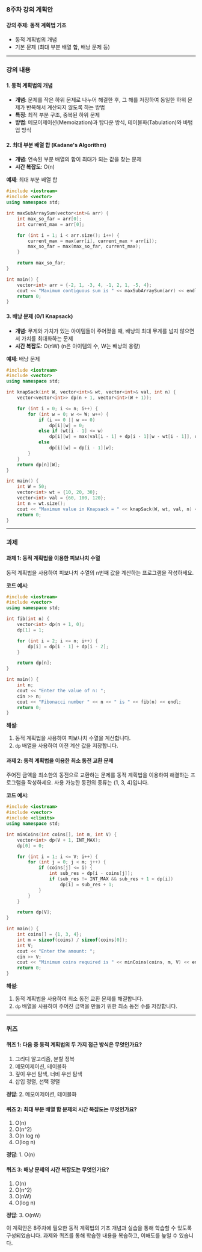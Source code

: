 ### 8주차 강의 계획안

#### 강의 주제: 동적 계획법 기초
- 동적 계획법의 개념
- 기본 문제 (최대 부분 배열 합, 배낭 문제 등)

---

### 강의 내용

#### 1. 동적 계획법의 개념
- **개념**: 문제를 작은 하위 문제로 나누어 해결한 후, 그 해를 저장하여 동일한 하위 문제가 반복해서 계산되지 않도록 하는 방법
- **특징**: 최적 부분 구조, 중복된 하위 문제
- **방법**: 메모이제이션(Memoization)과 탑다운 방식, 테이블화(Tabulation)와 바텀업 방식

#### 2. 최대 부분 배열 합 (Kadane's Algorithm)
- **개념**: 연속된 부분 배열의 합이 최대가 되는 값을 찾는 문제
- **시간 복잡도**: O(n)

**예제**: 최대 부분 배열 합
```cpp
#include <iostream>
#include <vector>
using namespace std;

int maxSubArraySum(vector<int>& arr) {
    int max_so_far = arr[0];
    int current_max = arr[0];

    for (int i = 1; i < arr.size(); i++) {
        current_max = max(arr[i], current_max + arr[i]);
        max_so_far = max(max_so_far, current_max);
    }

    return max_so_far;
}

int main() {
    vector<int> arr = {-2, 1, -3, 4, -1, 2, 1, -5, 4};
    cout << "Maximum contiguous sum is " << maxSubArraySum(arr) << endl;
    return 0;
}
```

#### 3. 배낭 문제 (0/1 Knapsack)
- **개념**: 무게와 가치가 있는 아이템들이 주어졌을 때, 배낭의 최대 무게를 넘지 않으면서 가치를 최대화하는 문제
- **시간 복잡도**: O(nW) (n은 아이템의 수, W는 배낭의 용량)

**예제**: 배낭 문제
```cpp
#include <iostream>
#include <vector>
using namespace std;

int knapSack(int W, vector<int>& wt, vector<int>& val, int n) {
    vector<vector<int>> dp(n + 1, vector<int>(W + 1));

    for (int i = 0; i <= n; i++) {
        for (int w = 0; w <= W; w++) {
            if (i == 0 || w == 0)
                dp[i][w] = 0;
            else if (wt[i - 1] <= w)
                dp[i][w] = max(val[i - 1] + dp[i - 1][w - wt[i - 1]], dp[i - 1][w]);
            else
                dp[i][w] = dp[i - 1][w];
        }
    }
    return dp[n][W];
}

int main() {
    int W = 50;
    vector<int> wt = {10, 20, 30};
    vector<int> val = {60, 100, 120};
    int n = wt.size();
    cout << "Maximum value in Knapsack = " << knapSack(W, wt, val, n) << endl;
    return 0;
}
```

---

### 과제

#### 과제 1: 동적 계획법을 이용한 피보나치 수열
동적 계획법을 사용하여 피보나치 수열의 n번째 값을 계산하는 프로그램을 작성하세요.

**코드 예시**:
```cpp
#include <iostream>
#include <vector>
using namespace std;

int fib(int n) {
    vector<int> dp(n + 1, 0);
    dp[1] = 1;

    for (int i = 2; i <= n; i++) {
        dp[i] = dp[i - 1] + dp[i - 2];
    }

    return dp[n];
}

int main() {
    int n;
    cout << "Enter the value of n: ";
    cin >> n;
    cout << "Fibonacci number " << n << " is " << fib(n) << endl;
    return 0;
}
```

**해설**:
1. 동적 계획법을 사용하여 피보나치 수열을 계산합니다.
2. `dp` 배열을 사용하여 이전 계산 값을 저장합니다.

#### 과제 2: 동적 계획법을 이용한 최소 동전 교환 문제
주어진 금액을 최소한의 동전으로 교환하는 문제를 동적 계획법을 이용하여 해결하는 프로그램을 작성하세요. 사용 가능한 동전의 종류는 {1, 3, 4}입니다.

**코드 예시**:
```cpp
#include <iostream>
#include <vector>
#include <climits>
using namespace std;

int minCoins(int coins[], int m, int V) {
    vector<int> dp(V + 1, INT_MAX);
    dp[0] = 0;

    for (int i = 1; i <= V; i++) {
        for (int j = 0; j < m; j++) {
            if (coins[j] <= i) {
                int sub_res = dp[i - coins[j]];
                if (sub_res != INT_MAX && sub_res + 1 < dp[i])
                    dp[i] = sub_res + 1;
            }
        }
    }

    return dp[V];
}

int main() {
    int coins[] = {1, 3, 4};
    int m = sizeof(coins) / sizeof(coins[0]);
    int V;
    cout << "Enter the amount: ";
    cin >> V;
    cout << "Minimum coins required is " << minCoins(coins, m, V) << endl;
    return 0;
}
```

**해설**:
1. 동적 계획법을 사용하여 최소 동전 교환 문제를 해결합니다.
2. `dp` 배열을 사용하여 주어진 금액을 만들기 위한 최소 동전 수를 저장합니다.

---

### 퀴즈

#### 퀴즈 1: 다음 중 동적 계획법의 두 가지 접근 방식은 무엇인가요?
1. 그리디 알고리즘, 분할 정복
2. 메모이제이션, 테이블화
3. 깊이 우선 탐색, 너비 우선 탐색
4. 삽입 정렬, 선택 정렬

**정답**: 2. 메모이제이션, 테이블화

#### 퀴즈 2: 최대 부분 배열 합 문제의 시간 복잡도는 무엇인가요?
1. O(n)
2. O(n^2)
3. O(n log n)
4. O(log n)

**정답**: 1. O(n)

#### 퀴즈 3: 배낭 문제의 시간 복잡도는 무엇인가요?
1. O(n)
2. O(n^2)
3. O(nW)
4. O(log n)

**정답**: 3. O(nW)

이 계획안은 8주차에 필요한 동적 계획법의 기초 개념과 실습을 통해 학습할 수 있도록 구성되었습니다. 과제와 퀴즈를 통해 학습한 내용을 복습하고, 이해도를 높일 수 있습니다.